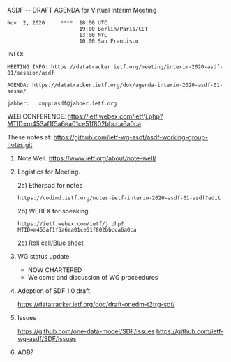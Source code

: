 ASDF -- DRAFT AGENDA for Virtual Interim Meeting

    Nov  2, 2020     ****  18:00 UTC
                           19:00 Berlin/Paris/CET
                           13:00 NYC
                           10:00 San Francisco


INFO:

    MEETING INFO: https://datatracker.ietf.org/meeting/interim-2020-asdf-01/session/asdf

    AGENDA: https://datatracker.ietf.org/doc/agenda-interim-2020-asdf-01-sessa/

    jabber:   xmpp:asdf@jabber.ietf.org

WEB CONFERENCE:
   https://ietf.webex.com/ietf/j.php?MTID=m453af1f5a6ea01ce51f802bbcca6a0ca

   These notes at: https://github.com/ietf-wg-asdf/asdf-working-group-notes.git

1. Note Well.  https://www.ietf.org/about/note-well/

2. Logistics for Meeting.

   2a) Etherpad for notes

       https://codimd.ietf.org/notes-ietf-interim-2020-asdf-01-asdf?edit

   2b) WEBEX for speaking.

       https://ietf.webex.com/ietf/j.php?MTID=m453af1f5a6ea01ce51f802bbcca6a0ca

   2c) Roll call/Blue sheet

3. WG status update
   * NOW CHARTERED
   * Welcome and discussion of WG proceedures
   
4. Adoption of SDF 1.0 draft

      https://datatracker.ietf.org/doc/draft-onedm-t2trg-sdf/

5. Issues

      https://github.com/one-data-model/SDF/issues
      https://github.com/ietf-wg-asdf/SDF/issues

6. AOB?   

